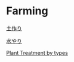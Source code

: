 # Farming

[土作り](Farming%204b9df4201aa544e58b946622de151cb0/%E5%9C%9F%E4%BD%9C%E3%82%8A%2010c03deb8084452abac04b1468fb2d02.md)

[水やり](Farming%204b9df4201aa544e58b946622de151cb0/%E6%B0%B4%E3%82%84%E3%82%8A%208304e2e227fd4107ac2bf890c141a751.md)

[Plant Treatment by types](Farming%204b9df4201aa544e58b946622de151cb0/Plant%20Treatment%20by%20types%204cbba7f9c6ce4e75ab479a37ceff9426.md)